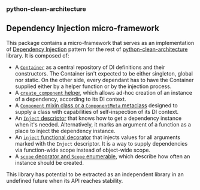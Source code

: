 ### python-clean-architecture
## Dependency Injection micro-framework

This package contains a micro-framework that serves as an implementation of [Dependency Injection](https://en.wikipedia.org/wiki/Dependency_injection) pattern for the rest of [python-clean-architecture]() library. It is composed of:
- A [`Container`](container.py) as a central repository of DI definitions and their constructors. The Container isn't expected to be either singleton, global nor static. On the other side, every dependant has to have the Container supplied either by a helper function or by the injection process.
- A [`create_component` helper](component.py), which allows ad-hoc creation of an instance of a dependency, according to its DI context.
- A [`Component` mixin class or a `ComponentMeta` metaclass](component.py) designed to supply a class with capabilities of self-inspection of its DI context.
- An [`Inject` descriptor](descriptors.py) that knows how to get a dependency instance when it's needed. Alternatively, it marks an argument of a function as a place to inject the dependency instance.
- An [`inject` functional decorator](decorators.py) that injects values for all arguments marked with the `Inject` descriptor. It is a way to supply dependencies via function-wide scope instead of object-wide scope.
- A [`scope` decorator and `Scope` enumerable](container.py), which describe how often an instance should be created.

This library has potential to be extracted as an independent library in an undefined future when its API reaches stability.
